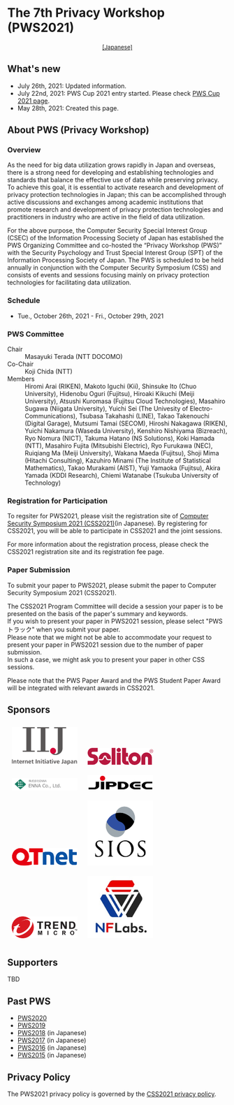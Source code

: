 # The 7th Privacy Workshop (PWS2021)

<div style="text-align: center;">
 <font size="2">
  <a href="./index.html">[Japanese]</a>
 </font>
</div>

## What's new
- July 26th, 2021: Updated information.
- July 22nd, 2021: PWS Cup 2021 entry started. Please check [PWS Cup 2021 page](./cup21_e.html).
- May 28th, 2021: Created this page.

## About PWS (Privacy Workshop)
### Overview

As the need for big data utilization grows rapidly in Japan and overseas, there is a strong need for developing and establishing technologies and standards that balance the effective use of data while preserving privacy. To achieve this goal, it is essential to activate research and development of privacy protection technologies in Japan; this can be accomplished through active discussions and exchanges among academic institutions that promote research and development of privacy protection technologies and practitioners in industry who are active in the field of data utilization.

For the above purpose, the Computer Security Special Interest Group (CSEC) of the Information Processing Society of Japan has established the PWS Organizing Committee and co-hosted the “Privacy Workshop (PWS)” with the Security Psychology and Trust Special Interest Group (SPT) of the Information Processing Society of Japan. The PWS is scheduled to be held annually in conjunction with the Computer Security Symposium (CSS) and consists of events and sessions focusing mainly on privacy protection technologies for facilitating data utilization.

### Schedule

- Tue., October 26th, 2021 - Fri., October 29th, 2021

### PWS Committee

<dl>
 <dt>Chair</dt>
 <dd>Masayuki Terada (NTT DOCOMO)</dd>
 <dt>Co-Chair</dt>
 <dd>Koji Chida (NTT)</dd>
 <dt>Members</dt>
 <dd>Hiromi Arai (RIKEN), Makoto Iguchi (Kii), Shinsuke Ito (Chuo University), Hidenobu Oguri (Fujitsu), Hiroaki Kikuchi (Meiji University), Atsushi Kuromasa (Fujitsu Cloud Technologies), Masahiro Sugawa (Niigata University), Yuichi Sei (The Univesity of Electro-Communications), Tsubasa Takahashi (LINE), Takao Takenouchi (Digital Garage), Mutsumi Tamai (SECOM), Hiroshi Nakagawa (RIKEN), Yuichi Nakamura (Waseda University), Kenshiro Nishiyama (Bizreach), Ryo Nomura (NICT), Takuma Hatano (NS Solutions), Koki Hamada (NTT), Masahiro Fujita (Mitsubishi Electric), Ryo Furukawa (NEC), Ruiqiang Ma (Meiji University), Wakana Maeda (Fujitsu), Shoji Mima (Hitachi Consulting), Kazuhiro Minami (The Institute of Statistical Mathematics), Takao Murakami (AIST), Yuji Yamaoka (Fujitsu), Akira Yamada (KDDI Research), Chiemi Watanabe (Tsukuba University of Technology)
 </dd>
</dl>

### Registration for Participation

To regsiter for PWS2021, please visit the registration site of [Computer Security Symposium 2021 (CSS2021)](https://www.iwsec.org/css/2021/index.html)(in Japanese). By registering for CSS2021, you will be able to participate in CSS2021 and the joint sessions.

For more information about the registration process, please check the CSS2021 registration site and its registration fee page.

### Paper Submission

To submit your paper to PWS2021, please submit the paper to Computer Security Symposium 2021 (CSS2021).

The CSS2021 Program Committee will decide a session your paper is to be presented on the basis of the paper's summary and keywords.  
If you wish to present your paper in PWS2021 session, please select "PWSトラック" when you submit your paper.  
Please note that we might not be able to accommodate your request to present your paper in PWS2021 session due to the number of paper submission.  
In such a case, we might ask you to present your paper in other CSS sessions.

Please note that the PWS Paper Award and the PWS Student Paper Award will be integrated with relevant awards in CSS2021.

## Sponsors

<a href="https://www.iij.ad.jp/wizsafe/"><img src="Images/sponsors/IIJ.png" style="width:150px; margin: 10px"></a>
<a href="https://www.soliton.co.jp/"><img src="Images/sponsors/Soliton.png" style="width:150px; margin: 10px"></a>
<a href="https://www.enna.co.jp/"><img src="Images/sponsors/ENNA.png" style="width:150px; margin: 10px"></a>
<a href="https://www.jipdec.or.jp/"><img src="Images/sponsors/JIPDEC.jpg" style="width:150px; margin: 10px"></a>
<a href="https://www.qtnet.co.jp/"><img src="Images/sponsors/QTnet.png" style="width:150px; margin: 10px"></a>
<a href="https://www.sios.com/"><img src="Images/sponsors/SIOS.gif" style="width:150px; margin: 10px"></a>
<a href="https://www.trendmicro.com"><img src="Images/sponsors/TM.png" style="width:150px; margin: 10px"></a>
<a href="http://nflaboratories.co.jp/"><img src="Images/sponsors/NFLabs.jpg" style="width:150px; margin: 10px"></a>

## Supporters

TBD

## Past PWS
- [PWS2020](https://www.iwsec.org/pws/2020/index_e.html)
- [PWS2019](https://www.iwsec.org/pws/2019/index_e.html)
- [PWS2018](https://www.iwsec.org/pws/2018/) (in Japanese)
- [PWS2017](https://www.iwsec.org/pws/2017/) (in Japanese)
- [PWS2016](https://www.iwsec.org/pws/2016/) (in Japanese)
- [PWS2015](https://www.iwsec.org/pws/2015/) (in Japanese)

## Privacy Policy

The PWS2021 privacy policy is governed by the [CSS2021 privacy policy](https://www.iwsec.org/css/2021/privacy.html).
